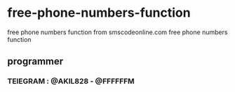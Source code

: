 # free-phone-numbers-function
free phone numbers function from smscodeonline.com
free phone numbers function  


## programmer 

### TElEGRAM : @AKIL828 - @FFFFFFM
